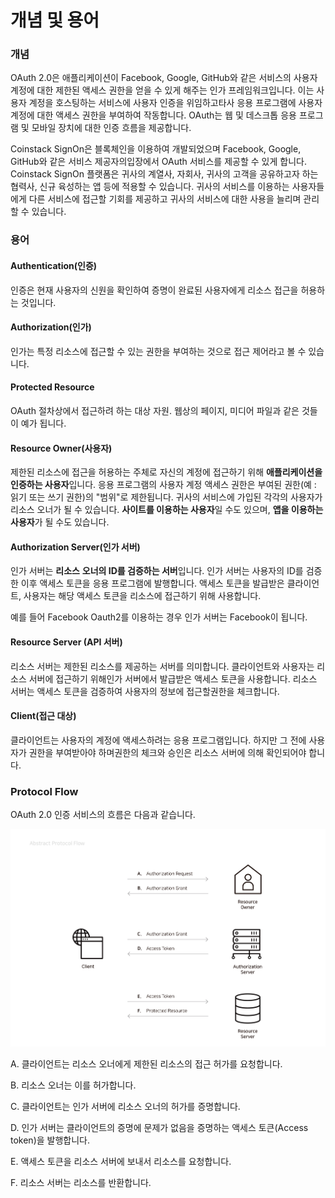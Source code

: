 # 개념 및 용어

### 개념

OAuth 2.0은 애플리케이션이 Facebook, Google, GitHub와 같은 서비스의 사용자 계정에 대한 제한된 액세스 권한을 얻을 수 있게 해주는 인가 프레임워크입니다. 이는 사용자 계정을 호스팅하는 서비스에 사용자 인증을 위임하고타사 응용 프로그램에 사용자 계정에 대한 액세스 권한을 부여하여 작동합니다. OAuth는 웹 및 데스크톱 응용 프로그램 및 모바일 장치에 대한 인증 흐름을 제공합니다.

Coinstack SignOn은 블록체인을 이용하여 개발되었으며 Facebook, Google, GitHub와 같은 서비스 제공자의입장에서 OAuth 서비스를 제공할 수 있게 합니다. Coinstack SignOn 플랫폼은 귀사의 계열사, 자회사, 귀사의 고객을 공유하고자 하는 협력사, 신규 육성하는 앱 등에 적용할 수 있습니다. 귀사의 서비스를 이용하는 사용자들에게 다른 서비스에 접근할 기회를 제공하고 귀사의 서비스에 대한 사용을 늘리며 관리할 수 있습니다.

### 용어

#### Authentication\(인증\)

인증은 현재 사용자의 신원을 확인하여 증명이 완료된 사용자에게 리소스 접근을 허용하는 것입니다.

#### Authorization\(인가\)

인가는 특정 리소스에 접근할 수 있는 권한을 부여하는 것으로 접근 제어라고 볼 수 있습니다.

#### Protected Resource

OAuth 절차상에서 접근하려 하는 대상 자원. 웹상의 페이지, 미디어 파일과 같은 것들이 예가 됩니다.

#### Resource Owner\(사용자\)

제한된 리소스에 접근을 허용하는 주체로 자신의 계정에 접근하기 위해 **애플리케이션을 인증하는 사용자**입니다. 응용 프로그램의 사용자 계정 액세스 권한은 부여된 권한\(예 : 읽기 또는 쓰기 권한\)의 "범위"로 제한됩니다. 귀사의 서비스에 가입된 각각의 사용자가 리소스 오너가 될 수 있습니다. **사이트를 이용하는 사용자**일 수도 있으며, **앱을 이용하는사용자**가 될 수도 있습니다.

#### Authorization Server\(인가 서버\)

인가 서버는 **리소스** **오너의 ID를 검증하는 서버**입니다. 인가 서버는 사용자의 ID를 검증한 이후 액세스 토큰을 응용 프로그램에 발행합니다. 액세스 토큰을 발급받은 클라이언트, 사용자는 해당 액세스 토큰을 리소스에 접근하기 위해 사용합니다.

예를 들어 Facebook Oauth2를 이용하는 경우 인가 서버는 Facebook이 됩니다.

#### Resource Server \(API 서버\)

리소스 서버는 제한된 리소스를 제공하는 서버를 의미합니다. 클라이언트와 사용자는 리소스 서버에 접근하기 위해인가 서버에서 발급받은 액세스 토큰을 사용합니다. 리소스 서버는 액세스 토큰을 검증하여 사용자의 정보에 접근할권한을 체크합니다.

#### Client\(접근 대상\)

클라이언트는 사용자의 계정에 액세스하려는 응용 프로그램입니다. 하지만 그 전에 사용자가 권한을 부여받아야 하며권한의 체크와 승인은 리소스 서버에 의해 확인되어야 합니다.

### Protocol Flow

OAuth 2.0 인증 서비스의 흐름은 다음과 같습니다.

![](../../.gitbook/assets/overview/oauth_2.0/abstract_protocol_flow.png)

A. 클라이언트는 리소스 오너에게 제한된 리소스의 접근 허가를 요청합니다.

B. 리소스 오너는 이를 허가합니다.

C. 클라이언트는 인가 서버에 리소스 오너의 허가를 증명합니다.

D. 인가 서버는 클라이언트의 증명에 문제가 없음을 증명하는 액세스 토큰\(Access token\)을 발행합니다.

E. 액세스 토큰을 리소스 서버에 보내서 리소스를 요청합니다.

F. 리소스 서버는 리소스를 반환합니다.

